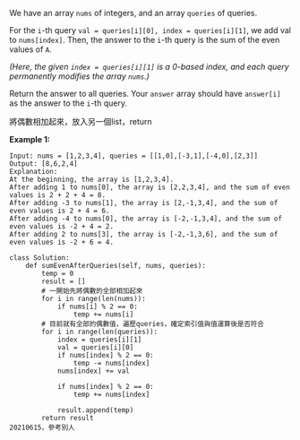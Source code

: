 We have an array `nums` of integers, and an array `queries` of queries.

For the `i`-th query `val = queries[i][0], index = queries[i][1]`, we add val to `nums[index]`. Then, the answer to the `i`-th query is the sum of the even values of `A`.

*(Here, the given `index = queries[i][1]` is a 0-based index, and each query permanently modifies the array `nums`.)*

Return the answer to all queries. Your `answer` array should have `answer[i]` as the answer to the `i`-th query.

將偶數相加起來，放入另一個list，return

**Example 1:**

```
Input: nums = [1,2,3,4], queries = [[1,0],[-3,1],[-4,0],[2,3]]
Output: [8,6,2,4]
Explanation: 
At the beginning, the array is [1,2,3,4].
After adding 1 to nums[0], the array is [2,2,3,4], and the sum of even values is 2 + 2 + 4 = 8.
After adding -3 to nums[1], the array is [2,-1,3,4], and the sum of even values is 2 + 4 = 6.
After adding -4 to nums[0], the array is [-2,-1,3,4], and the sum of even values is -2 + 4 = 2.
After adding 2 to nums[3], the array is [-2,-1,3,6], and the sum of even values is -2 + 6 = 4.
```

```
class Solution:
	def sumEvenAfterQueries(self, nums, queries):
		temp = 0
		result = []
		# 一開始先將偶數的全部相加起來
		for i in range(len(nums)):
			if nums[i] % 2 == 0:
				temp += nums[i]
		# 目前就有全部的偶數值，遍歷queries，確定索引值與值運算後是否符合
		for i in range(len(queries)):
			index = queries[i][1]
			val = queries[i][0]
			if nums[index] % 2 == 0:
				temp -= nums[index]
			nums[index] += val
			
			if nums[index] % 2 == 0:
				temp += nums[index]
				
			result.append(temp)
		return result
20210615，參考別人
```

